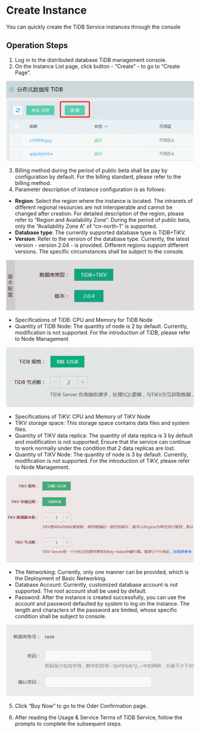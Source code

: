 # Create Instance

You can quickly create the TiDB Service instances through the console

## Operation Steps
1. Log in to the distributed database TiDB management console.
2. On the Instance List page, click button - “Create” - to go to “Create Page”.

![Create Instance 1](../../../../../image/TiDB/Create-Instance-1.png)

3. Billing method during the period of public beta shall be pay by configuration by default. For the billing standard, please refer to the billing method.
4. Parameter description of instance configuration is as follows:
- **Region**: Select the region where the instance is located. The intranets of different regional resources are not interoperable and cannot be changed after creation. For detailed description of the region, please refer to “Region and Availability Zone”. During the period of public beta, only the “Availability Zone A” of “cn-north-1” is supported.
- **Database type**: The currently supported database type is TiDB+TiKV.
- **Version**: Refer to the version of the database type. Currently, the latest version - version 2.04 - is provided. Different regions support different versions. The specific circumstances shall be subject to the console.

![Create Instance 2](../../../../../image/TiDB/Create-Instance-2.png)

- Specifications of TiDB: CPU and Memory for TiDB Node
- Quantity of TiDB Node: The quantity of node is 2 by default. Currently, modification is not supported. For the introduction of TiDB, please refer to Node Management

![Create Instance 3](../../../../../image/TiDB/Create-Instance-3.png)

- Specifications of TiKV: CPU and Memory of TiKV Node
- TIKV storage space: This storage space contains data files and system files.
- Quantity of TiKV data replica: The quantity of data replica is 3 by default and modification is not supported; Ensure that the service can continue to work normally under the condition that 2 data replicas are lost.
- Quantity of TiKV Node: The quantity of node is 3 by default. Currently, modification is not supported. For the introduction of TiKV, please refer to Node Management.

![Create Instance 4](../../../../../image/TiDB/Create-Instance-4.png)

- The Networking: Currently, only one manner can be provided, which is the Deployment of Basic Networking.
- Database Account: Currently, customized database account is not supported. The root account shall be used by default.  
- Password: After the instance is created successfully, you can use the account and password defaulted by system to log on the instance. The length and characters of the password are limited, whose specific condition shall be subject to console.

![Create instance 5](../../../../../image/TiDB/Create-Instance-5.png)

5. Click “Buy Now” to go to the Oder Confirmation page. 

6. After reading the Usage & Service Terms of TiDB Service, follow the prompts to complete the subsequent steps. 
